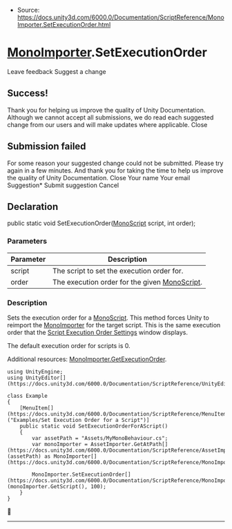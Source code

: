 * Source: https://docs.unity3d.com/6000.0/Documentation/ScriptReference/MonoImporter.SetExecutionOrder.html

#  [MonoImporter](https://docs.unity3d.com/6000.0/Documentation/ScriptReference/MonoImporter.html).SetExecutionOrder
Leave feedback
Suggest a change
## Success!
Thank you for helping us improve the quality of Unity Documentation. Although we cannot accept all submissions, we do read each suggested change from our users and will make updates where applicable.
Close
## Submission failed
For some reason your suggested change could not be submitted. Please <a>try again</a> in a few minutes. And thank you for taking the time to help us improve the quality of Unity Documentation.
Close
Your name Your email Suggestion* Submit suggestion
Cancel
## Declaration
public static void SetExecutionOrder([MonoScript](https://docs.unity3d.com/6000.0/Documentation/ScriptReference/MonoScript.html) script, int order); 
### Parameters
Parameter | Description  
---|---  
script | The script to set the execution order for.  
order | The execution order for the given [MonoScript](https://docs.unity3d.com/6000.0/Documentation/ScriptReference/MonoScript.html).  
### Description
Sets the execution order for a [MonoScript](https://docs.unity3d.com/6000.0/Documentation/ScriptReference/MonoScript.html). This method forces Unity to reimport the [MonoImporter](https://docs.unity3d.com/6000.0/Documentation/ScriptReference/MonoImporter.html) for the target script.
This is the same execution order that the [Script Execution Order Settings](https://docs.unity3d.com/6000.0/Documentation/Manual/class-MonoManager.html) window displays.  
  
The default execution order for scripts is 0.  
  
Additional resources: [MonoImporter.GetExecutionOrder](https://docs.unity3d.com/6000.0/Documentation/ScriptReference/MonoImporter.GetExecutionOrder.html).
```
using UnityEngine;
using UnityEditor[](https://docs.unity3d.com/6000.0/Documentation/ScriptReference/UnityEditor.html);  
  
class Example
{
    [MenuItem[](https://docs.unity3d.com/6000.0/Documentation/ScriptReference/MenuItem.html)("Examples/Set Execution Order for a Script")]
    public static void SetExecutionOrderForAScript()
    {
        var assetPath = "Assets/MyMonoBehaviour.cs";
        var monoImporter = AssetImporter.GetAtPath[](https://docs.unity3d.com/6000.0/Documentation/ScriptReference/AssetImporter.GetAtPath.html)(assetPath) as MonoImporter[](https://docs.unity3d.com/6000.0/Documentation/ScriptReference/MonoImporter.html);  
  
        MonoImporter.SetExecutionOrder[](https://docs.unity3d.com/6000.0/Documentation/ScriptReference/MonoImporter.SetExecutionOrder.html)(monoImporter.GetScript(), 100);
    }
}

```

* * *
